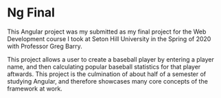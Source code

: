 # Ng Final

This Angular project was my submitted as my final project for the Web Development course I took at Seton Hill University in the Spring of 2020 with Professor Greg Barry.

This project allows a user to create a baseball player by entering a player name, and then calculating popular baseball statistics for that player aftwards.
This project is the culmination of about half of a semester of studying Angular, and therefore showcases many core concepts of the framework at work.
